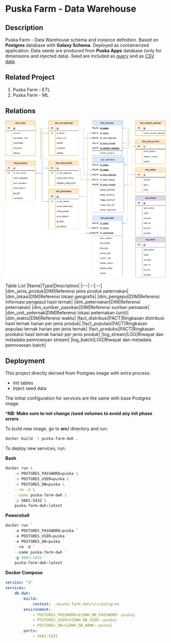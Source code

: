 # Puska Farm - Data Warehouse

## Description
Puska Farm - Data Warehouse schema and instance definition. Based on **Postgres** database with **Galaxy Schema**. Deployed as containerized application. Data seeds are produced from **Puska Apps** database (only for dimensions and injected data). Seed are included as [query](./query/seed/) and as [CSV data](./src/postgres/seed/).

## Related Project
1. Puska Farm - ETL
2. Puska Farm - ML

## Relations
![ERD](./docs/ERD.png)

Table List
|Name|Type|Description|
|:--|:-:|:--|
|dim_jenis_produk|DIM|Referensi jenis produk peternakan|
|dim_lokasi|DIM|Referensi lokasi geografis|
|dim_pengepul|DIM|Referensi informasi pengepul hasil ternak|
|dim_peternakan|DIM|Referensi peternakan|
|dim_sumber_pasokan|DIM|Referensi sumber pemasok|
|dim_unit_peternak|DIM|Referensi lokasi peternakan (unit)|
|dim_waktu|DIM|Referensi waktu|
|fact_distribusi|FACT|Ringkasan distribusi hasil ternak harian per jenis produk|
|fact_populasi|FACT|Ringkasan populasi ternak harian per jenis ternak|
|fact_produksi|FACT|Ringkasan produksi hasil tenrak harian per jenis produk|
|log_stream|LOG|Riwayat dan metadata pemrosesan stream|
|log_batch|LOG|Riwayat dan metadata pemrosesan batch|


## Deployment
This project directly derived from Postgres image with extra process:
- Init tables
- Inject seed data

The initial configuration for services are the same with base Postgres image.

***NB: Make sure to not change /seed volumes to avoid any init phase errors**

To build new image, go to **src/** directory and run:
```sh
docker build -t puska-farm-dwh .
```

To deploy new services, run:

**Bash**
```sh
docker run \
    -e POSTGRES_PASSWORD=puska \
    -e POSTGRES_USER=puska \
    -e POSTGRES_DB=puska \
    --rm -d \
    --name puska-farm-dwh \
    -p 5601:5432 \
    puska-farm-dwh:latest
```

**Powershell**
```powershell
docker run `
    -e POSTGRES_PASSWORD=puska `
    -e POSTGRES_USER=puska `
    -e POSTGRES_DB=puska `
    --rm -d `
    --name puska-farm-dwh `
    -p 5601:5432 `
    puska-farm-dwh:latest
```

**Docker Compose**
```yml
version: "3"
services:
    db-dwh:
        build:
            context: ./puska-farm-dwh/src/postgres
        environment:
            - POSTGRES_PASSWORD=${DWH_DB_PASSWORD:-puska}
            - POSTGRES_USER=${DWH_DB_USER:-puska}
            - POSTGRES_DB=${DWH_DB_NAME:-puska}
        ports:
            - 5601:5432
```
